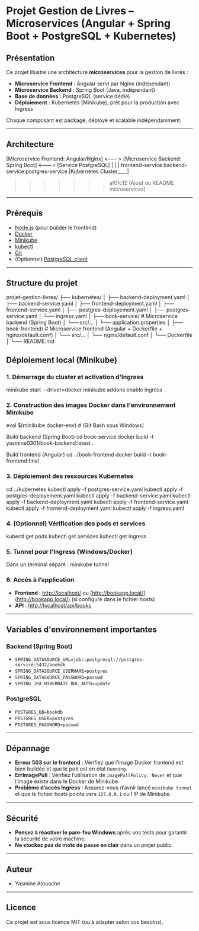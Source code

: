 
# Projet Gestion de Livres – Microservices (Angular + Spring Boot + PostgreSQL + Kubernetes)

## Présentation

Ce projet illustre une architecture **microservices** pour la gestion de livres :
- **Microservice Frontend** : Angular servi par Nginx (indépendant)
- **Microservice Backend** : Spring Boot (Java, indépendant)
- **Base de données** : PostgreSQL (service dédié)
- **Déploiement** : Kubernetes (Minikube), prêt pour la production avec Ingress

Chaque composant est packagé, déployé et scalable indépendamment.

---

## Architecture
[Microservice Frontend: Angular/Nginx] <---> [Microservice Backend: Spring Boot] <---> [Service PostgreSQL]
| | |
frontend-service backend-service postgres-service
|Kubernetes Cluster____|
>>>>>>> af0fc12 (Ajout du README microservices)

---

## Prérequis

- [Node.js](https://nodejs.org/) (pour builder le frontend)
- [Docker](https://www.docker.com/)
- [Minikube](https://minikube.sigs.k8s.io/docs/)
- [kubectl](https://kubernetes.io/docs/tasks/tools/)
- [Git](https://git-scm.com/)
- (Optionnel) [PostgreSQL client](https://www.postgresql.org/download/)

---

## Structure du projet

projet-gestion-livres/
├── kubernetes/
│ ├── backend-deployment.yaml
│ ├── backend-service.yaml
│ ├── frontend-deployment.yaml
│ ├── frontend-service.yaml
│ ├── postgres-deployement.yaml
│ ├── postgres-service.yaml
│ └── ingress.yaml
│
├── book-service/ # Microservice backend (Spring Boot)
│ └── src/...
│ └── application.properties
│
├── book-frontend/ # Microservice frontend (Angular + Dockerfile + nginx/default.conf)
│ └── src/...
│ └── nginx/default.conf
│ └── Dockerfile
│
└── README.md




## Déploiement local (Minikube)

### 1. Démarrage du cluster et activation d'Ingress

minikube start --driver=docker
minikube addons enable ingress



### 2. Construction des images Docker dans l'environnement Minikube

eval $(minikube docker-env) # (Git Bash sous Windows)


Build backend (Spring Boot)
cd book-service
docker build -t yasmine0301/book-backend:latest .

Build frontend (Angular)
cd ../book-frontend
docker build -t book-frontend:final .

### 3. Déploiement des ressources Kubernetes

cd ../kubernetes
kubectl apply -f postgres-service.yaml
kubectl apply -f postgres-deployement.yaml
kubectl apply -f backend-service.yaml
kubectl apply -f backend-deployment.yaml
kubectl apply -f frontend-service.yaml
kubectl apply -f frontend-deployment.yaml
kubectl apply -f ingress.yaml


### 4. (Optionnel) Vérification des pods et services

kubectl get pods
kubectl get services
kubectl get ingress





### 5. Tunnel pour l’Ingress (Windows/Docker)

Dans un terminal séparé : 
minikube tunnel


### 6. Accès à l’application

- **Frontend** : [http://localhost/](http://localhost/) ou [http://bookapp.local/](http://bookapp.local/) (si configuré dans le fichier hosts)
- **API** : [http://localhost/api/books](http://localhost/api/books)

---

## Variables d'environnement importantes

### Backend (Spring Boot)
- `SPRING_DATASOURCE_URL=jdbc:postgresql://postgres-service:5432/bookdb`
- `SPRING_DATASOURCE_USERNAME=postgres`
- `SPRING_DATASOURCE_PASSWORD=passwd`
- `SPRING_JPA_HIBERNATE_DDL_AUTO=update`

### PostgreSQL
- `POSTGRES_DB=bookdb`
- `POSTGRES_USER=postgres`
- `POSTGRES_PASSWORD=passwd`

---

## Dépannage


- **Erreur 503 sur le frontend** : Vérifiez que l’image Docker frontend est bien buildée et que le pod est en état `Running`.
- **ErrImagePull** : Vérifiez l’utilisation de `imagePullPolicy: Never` et que l’image existe dans le Docker de Minikube.
- **Problème d’accès Ingress** : Assurez-vous d’avoir lancé `minikube tunnel` et que le fichier hosts pointe vers `127.0.0.1` ou l’IP de Minikube.


---

## Sécurité

- **Pensez à réactiver le pare-feu Windows** après vos tests pour garantir la sécurité de votre machine.
- **Ne stockez pas de mots de passe en clair** dans un projet public.

---

## Auteur

- Yasmine Alouache

---

## Licence

Ce projet est sous licence MIT (ou à adapter selon vos besoins).
